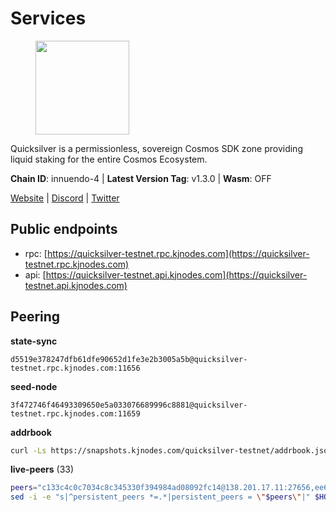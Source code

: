 # Services

<figure><img src="https://raw.githubusercontent.com/kj89/testnet_manuals/main/pingpub/logos/quicksilver.png" width="150" alt=""><figcaption></figcaption></figure>

Quicksilver is a permissionless, sovereign Cosmos SDK zone providing liquid staking for the entire Cosmos Ecosystem.

**Chain ID**: innuendo-4 | **Latest Version Tag**: v1.3.0 | **Wasm**: OFF

[Website](https://quicksilver.zone) | [Discord](https://discord.gg/quicksilverprotocol) | [Twitter](https://twitter.com/quicksilverzone)


## Public endpoints

* rpc: [https://quicksilver-testnet.rpc.kjnodes.com](https://quicksilver-testnet.rpc.kjnodes.com)
* api: [https://quicksilver-testnet.api.kjnodes.com](https://quicksilver-testnet.api.kjnodes.com)

## Peering

**state-sync**

```text
d5519e378247dfb61dfe90652d1fe3e2b3005a5b@quicksilver-testnet.rpc.kjnodes.com:11656
```

**seed-node**

```text
3f472746f46493309650e5a033076689996c8881@quicksilver-testnet.rpc.kjnodes.com:11659
```

**addrbook**
```bash
curl -Ls https://snapshots.kjnodes.com/quicksilver-testnet/addrbook.json > $HOME/.quicksilverd/config/addrbook.json
```

**live-peers** (33)
```bash
peers="c133c4c0c7034c8c345330f394984ad08092fc14@138.201.17.11:27656,ee6bae1a6d4a1e07f1e4bc7963cabedc6b73426e@94.130.137.119:26656,78acdbabc08231765444b3143a222d433a5157e1@142.132.205.94:15651,4ccdccd18a480f13af85aa798356c1bf856f5c20@88.208.57.200:11656,0a3ac40a7a4ce35978c4da97be2eb6974bc3c58b@185.252.233.217:46656,13564ca7ffcc8fa6bcc6d405c96fe8c724ec17da@88.99.213.25:11656,bdb93c655989b2c1882339fabb013317066dda56@95.214.52.138:26676,e0f0703e9ce343c46e0ec01b19216715e817b358@65.109.85.170:28656,2096650d8586b858d3369205f3b46ac4c765bc8e@65.109.53.155:26656,3c48a780b85d248e34e63eca5d44c624f93d09d5@135.181.59.162:11156,5844010472bac487748336616d450bc9f0cbc57c@65.108.72.175:29656,c9a74cdd754a8ccc9243ac2b245e4caaa78695aa@45.85.147.96:26656,d4d83e209a2b096859821228ea17475f9a487a48@23.88.0.170:15651,97377c16946f8e1fa69e7c2c6b7feb32c2090f09@116.202.227.117:11656,fd10105bbfaaf9d45aafe13a34cdaed9cdca239d@51.89.7.235:26650,796e72ffc343c187cd5e8397c0c09c0671d228e0@185.16.39.51:26656,c4489720ba051c79f5bb16ae5d81341b0f248e19@34.240.190.194:26656,66f9d8f52a4637dc9215cdaa8dc2977633e52bbf@95.217.144.121:26656,a37474c1f254cd4b16d924327a755c914e8e7d86@65.109.30.53:26656,c409d9297f85d1290b4d6b208a1e66015c51434d@5.161.145.173:26656,6c31ea769b18d7b20b2d738df7778fb9fc3fc380@18.236.225.32:26656,03332cdbc3d354846a18992effbb8c20aa28f52a@65.21.133.125:28656,532625a997a6f891405202968607f72afe004f15@202.61.225.157:26666,858ba6bc33a6d13fdd9ddad344d788dcf91cf565@142.132.151.99:15651,a62999cdd20dff020b7c19c4c970f19b3f974941@116.203.42.51:26656,8ff8a186fe9cbc70d0f34891fa051f87e561a48b@158.160.0.93:26656,41f7d7004cace7bd1760a5f980a86123700c8f1d@185.146.148.116:26656,3519e61e653db97f5d1c7f1bec9b0072bca4d5fe@144.76.45.59:16656,46f97e49a49694aead28c27be2c19300f509e273@65.108.129.94:26656,22a393fe9174c29081ad8aeaf14ce01b9a79d8c6@159.203.28.113:26656,2013b38382d3294584dbb9f90a156978c6fa2550@5.161.142.236:11656,3da9fbcb9ec210ec1c94ebc49f46fad3d3721e77@65.108.136.39:26651,cfbf02b41e7fe78d51abfa93f342afd0687203c0@212.227.151.143:36656"
sed -i -e "s|^persistent_peers *=.*|persistent_peers = \"$peers\"|" $HOME/.quicksilverd/config/config.toml
```
